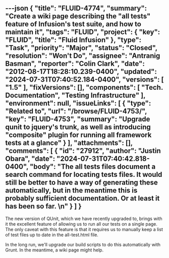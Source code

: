 ---json
{
  "title": "FLUID-4774",
  "summary": "Create a wiki page describing the \"all tests\" feature of Infusion's test suite, and how to maintain it",
  "tags": "FLUID",
  "project": {
    "key": "FLUID",
    "title": "Fluid Infusion"
  },
  "type": "Task",
  "priority": "Major",
  "status": "Closed",
  "resolution": "Won't Do",
  "assignee": "Antranig Basman",
  "reporter": "Colin Clark",
  "date": "2012-08-17T18:28:10.239-0400",
  "updated": "2024-07-31T07:40:52.184-0400",
  "versions": [
    "1.5"
  ],
  "fixVersions": [],
  "components": [
    "Tech. Documentation",
    "Testing Infrastructure"
  ],
  "environment": null,
  "issueLinks": [
    {
      "type": "Related to",
      "url": "/browse/FLUID-4753/",
      "key": "FLUID-4753",
      "summary": "Upgrade qunit to jquery's trunk, as well as introducing \"composite\" plugin for running all framework tests at a glance"
    }
  ],
  "attachments": [],
  "comments": [
    {
      "id": "27912",
      "author": "Justin Obara",
      "date": "2024-07-31T07:40:42.818-0400",
      "body": "The all tests files document a search command for locating tests files. It would still be better to have a way of generating these automatically, but in the meantime this is probably sufficient documentation. Or at least it has been so far.&#x20;\n"
    }
  ]
}
---
The new version of QUnit, which we have recently upgraded to, brings with it the excellent feature of allowing us to run all our tests on a single page. The only caveat with this feature is that it requires us to manually keep a list of test files up to date in the all-test.html file.

In the long run, we'll upgrade our build scripts to do this automatically with Grunt. In the meantime, a wiki page might help.

        